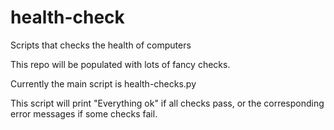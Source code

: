 # health-check
Scripts that checks the health of computers

This repo will be populated with lots of fancy checks.

Currently the main script is health-checks.py

This script will print "Everything ok" if all checks pass,
or the corresponding error messages if some checks fail.
